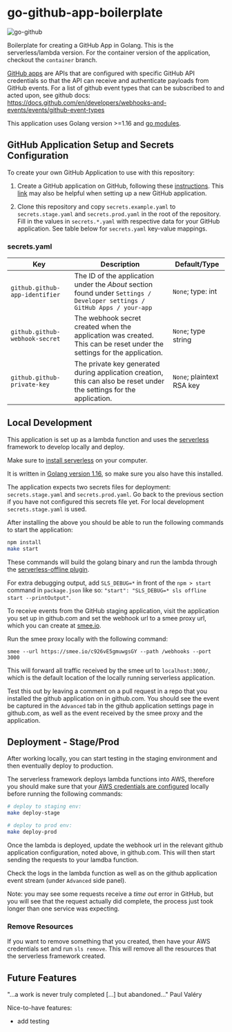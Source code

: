 # go-github-app-boilerplate

![go-github](go-github.png)

Boilerplate for creating a GitHub App in Golang. This is the serverless/lambda version. For the container version of the application, checkout the `container` branch.

[GitHub apps](https://docs.github.com/en/free-pro-team@latest/developers/apps/getting-started-with-apps) are APIs that are configured with specific GitHub API credentials so that the API can receive and authenticate payloads from GitHub events.
For a list of github event types that can be subscribed to and acted upon, see github docs: https://docs.github.com/en/developers/webhooks-and-events/events/github-event-types

This application uses Golang version >=1.16 and [go modules](https://go.dev/blog/using-go-modules).

## GitHub Application Setup and Secrets Configuration

To create your own GitHub Application to use with this repository:

1. Create a GitHub application on GitHub, following these [instructions](https://developer.github.com/apps/building-github-apps/creating-a-github-app/).
This [link](https://developer.github.com/apps/quickstart-guides/setting-up-your-development-environment/) may also be helpful when setting up a new GitHub application.

2. Clone this repository and copy `secrets.example.yaml` to `secrets.stage.yaml` and `secrets.prod.yaml` in the root of the repository. Fill in the values in `secrets.*.yaml` with respective data for your GitHub application. See table below for `secrets.yaml` key-value mappings.

### secrets.yaml

| Key                      | Description                                                              | Default/Type                     |
|--------------------------|--------------------------------------------------------------------------| ---------------------------------|
| `github.github-app-identifier`  | The ID of the application under the _About_ section found under `Settings / Developer settings / GitHub Apps / your-app` | `None`; type: int |
| `github.github-webhook-secret`  | The webhook secret created when the application was created. This can be reset under the settings for the application. | `None`; type string |
| `github.github-private-key`     | The private key generated during application creation, this can also be reset under the settings for the application. | `None`; plaintext RSA key |

## Local Development
This application is set up as a lambda function and uses the [serverless](https://www.serverless.com/) framework to develop locally and deploy.

Make sure to [install serverless](https://www.serverless.com/framework/docs/getting-started/) on your computer.

It is written in [Golang version 1.16](https://golang.org/doc/install), so make sure you also have this installed.
 
The application expects two secrets files for deployment: `secrets.stage.yaml` and `secrets.prod.yaml`.
Go back to the previous section if you have not configured this secrets file yet.
For local development `secrets.stage.yaml` is used. 

After installing the above you should be able to run the following commands to start the application:

```bash
npm install
make start
```

These commands will build the golang binary and run the lambda through the [serverless-offline plugin](https://github.com/dherault/serverless-offline).

For extra debugging output, add `SLS_DEBUG=*` in front of the `npm > start` command in `package.json` like so: `"start": "SLS_DEBUG=* sls offline start --printOutput"`.

To receive events from the GitHub staging application, visit the application you set up in github.com and set the webhook url to a smee proxy url, which you can create at [smee.io](smee.io).

Run the smee proxy locally with the following command: 
```
smee --url https://smee.io/c926vE5gmuwgsGY --path /webhooks --port 3000
```
This will forward all traffic received by the smee url to `localhost:3000/`, which is the default location of the locally running serverless application.

Test this out by leaving a comment on a pull request in a repo that you installed the github application on in github.com. You should see the event be captured in the `Advanced` tab in the github application settings page in github.com, as well as the event received by the smee proxy and the application.


## Deployment - Stage/Prod
After working locally, you can start testing in the staging environment and then eventually deploy to production.

The serverless framework deploys lambda functions into AWS, therefore you should make sure that your [AWS credentials are configured](https://docs.aws.amazon.com/cli/latest/userguide/cli-chap-configure.html) locally before running the following commands:

```bash
# deploy to staging env:
make deploy-stage

# deploy to prod env:
make deploy-prod
```

Once the lambda is deployed, update the webhook url in the relevant github application configuration, noted above, in github.com. This will then start sending the requests to your lamdba function.

Check the logs in the lambda function as well as on the github application event stream (under `Advanced` side panel).

Note: you may see some requests receive a *time out* error in GitHub, but you will see that the request actually did complete, the process just took longer than one service was expecting.

### Remove Resources
If you want to remove something that you created, then have your AWS credentials set and run `sls remove`. This will remove all the resources that the serverless framework created.

## Future Features

"...a work is never truly completed [...] but abandoned..." Paul Valéry

Nice-to-have features:
- add testing
